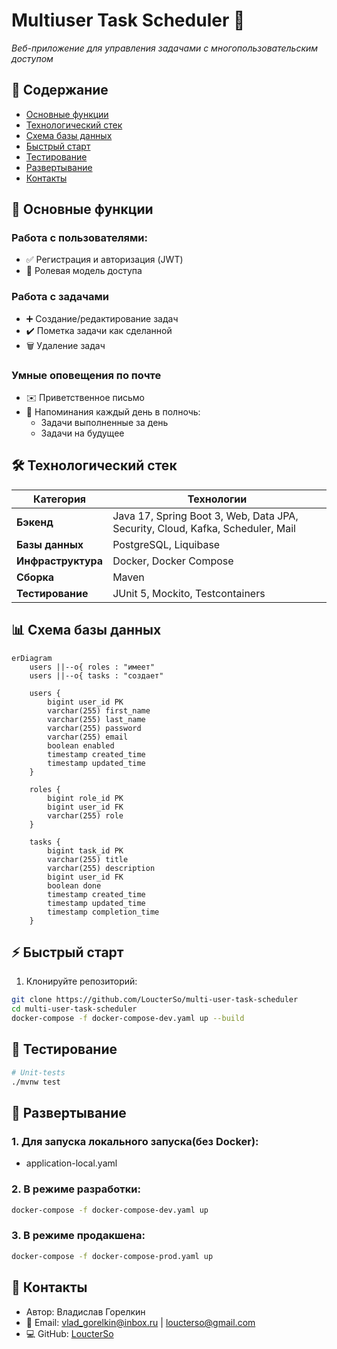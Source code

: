 # Multiuser Task Scheduler 🚀

*Веб-приложение для управления задачами с многопользовательским доступом*

## 📌 Содержание
- [Основные функции](#-основные-функции)
- [Технологический стек](#-технологический-стек)
- [Схема базы данных](#-схема-базы-данных)
- [Быстрый старт](#-быстрый-старт)
- [Тестирование](#-тестирование)
- [Развертывание](#-развертывание)
- [Контакты](#-контакты)

## 🌟 Основные функции
### Работа с пользователями:
- ✅ Регистрация и авторизация (JWT)
- 🔐 Ролевая модель доступа
  
### Работа с задачами
- ➕ Создание/редактирование задач
- ✔️ Пометка задачи как сделанной
- 🗑️ Удаление задач

### Умные оповещения по почте
- ✉️ Приветственное письмо
- 🔔 Напоминания каждый день в полночь:
  - Задачи выполненные за день
  - Задачи на будущее

## 🛠 Технологический стек
| Категория       | Технологии                          |
|----------------|-----------------------------------|
| **Бэкенд**     | Java 17, Spring Boot 3, Web, Data JPA, Security, Cloud, Kafka, Scheduler, Mail|
| **Базы данных**| PostgreSQL, Liquibase             |
| **Инфраструктура** | Docker, Docker Compose       |
| **Сборка**     | Maven|
| **Тестирование** | JUnit 5, Mockito, Testcontainers |

## 📊 Схема базы данных

```mermaid
erDiagram
    users ||--o{ roles : "имеет"
    users ||--o{ tasks : "создает"
    
    users {
        bigint user_id PK
        varchar(255) first_name
        varchar(255) last_name
        varchar(255) password
        varchar(255) email
        boolean enabled
        timestamp created_time
        timestamp updated_time
    }
    
    roles {
        bigint role_id PK
        bigint user_id FK
        varchar(255) role
    }
    
    tasks {
        bigint task_id PK
        varchar(255) title
        varchar(255) description
        bigint user_id FK
        boolean done
        timestamp created_time
        timestamp updated_time
        timestamp completion_time
    }
```

## ⚡ Быстрый старт
1. Клонируйте репозиторий:
```bash
git clone https://github.com/LoucterSo/multi-user-task-scheduler
cd multi-user-task-scheduler
docker-compose -f docker-compose-dev.yaml up --build
```

## 🧪 Тестирование 
```bash
# Unit-tests
./mvnw test
```

## 🐳 Развертывание
### 1. Для запуска локального запуска(без Docker):
- application-local.yaml
### 2. В режиме разработки:
```bash
docker-compose -f docker-compose-dev.yaml up
```
### 3. В режиме продакшена:
```bash
docker-compose -f docker-compose-prod.yaml up
```

## 📧 Контакты
- Автор: Владислав Горелкин
- 📧 Email: vlad_gorelkin@inbox.ru | loucterso@gmail.com
- 💻 GitHub: [LoucterSo](https://github.com/LoucterSo)

